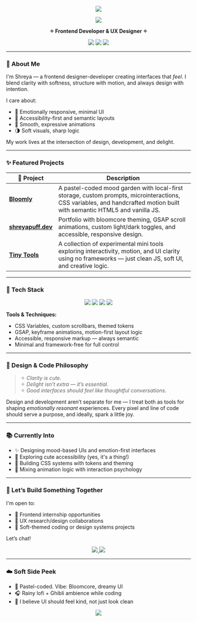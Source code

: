 <!-- README.md -->

<!-- 💖 Clean pastel banner -->
<p align="center">
  <img src="https://capsule-render.vercel.app/api?type=soft&color=ffc9dc&text=Shreya%20Mishra&height=120&fontSize=40&fontColor=ffffff&animation=twinkling" />
</p>

<!-- 👋 Hello wave + typing intro -->
<p align="center">
  <img src="https://readme-typing-svg.herokuapp.com?font=Quicksand&size=22&duration=3000&pause=1000&center=true&vCenter=true&color=F78DA7&width=460&lines=Hi+there+%F0%9F%91%8B+I'm+Shreya!;Frontend+Design+that+Feels+Soft+%26+Sharp;" />
</p>

<!-- ✨ Roles -->
<p align="center"><strong>
  ✧ Frontend Developer & UX Designer ✧
</strong></p>

<!-- 🌈 Pastel badges: clear, not cluttered -->
<p align="center">
  <img src="https://img.shields.io/badge/Code-HTML%20%7C%20CSS%20%7C%20JS-ffd6e0?style=for-the-badge&labelColor=ffb6c1&color=ffd6e0" />
  <img src="https://img.shields.io/badge/Design-Figma%20%26%20UX-ffe0f0?style=for-the-badge&labelColor=d0f0fd&color=ffe0f0" />
  <img src="https://img.shields.io/badge/Deploy-GitHub%20Pages-c3fbd8?style=for-the-badge&labelColor=9ad0ec&color=c3fbd8" />
</p>

---

### 🌸 About Me

I'm Shreya — a frontend designer-developer creating interfaces that *feel*. I blend clarity with softness, structure with motion, and always design with intention.

I care about:
- 💖 Emotionally responsive, minimal UI  
- 🌿 Accessibility-first and semantic layouts  
- 🎐 Smooth, expressive animations  
- 🌗 Soft visuals, sharp logic

My work lives at the intersection of design, development, and delight.

---

### ✨ Featured Projects

| 🌼 Project | Description |
|-----------|-------------|
| [**Bloomly**](https://github.com/shreyapuff/bloomly) | A pastel-coded mood garden with local-first storage, custom prompts, microinteractions, CSS variables, and handcrafted motion built with semantic HTML5 and vanilla JS. |
| [**shreyapuff.dev**](https://github.com/shreyapuff/shreyapuff.dev) | Portfolio with bloomcore theming, GSAP scroll animations, custom light/dark toggles, and accessible, responsive design. |
| [**Tiny Tools**](https://github.com/shreyapuff/tiny-tools) | A collection of experimental mini tools exploring interactivity, motion, and UI clarity using no frameworks — just clean JS, soft UI, and creative logic. |

---

### 🧰 Tech Stack

<p align="center">
  <img src="https://img.shields.io/badge/HTML5-Semantic-%23ffc9dc?style=for-the-badge&logo=html5&logoColor=white&labelColor=%23ffb6c1" />
  <img src="https://img.shields.io/badge/CSS3-Custom%20Props-%23d0f0fd?style=for-the-badge&logo=css3&logoColor=white&labelColor=%23ffdeeb" />
  <img src="https://img.shields.io/badge/JavaScript-Vanilla-%23fff1c1?style=for-the-badge&logo=javascript&logoColor=black&labelColor=%23ffd6e0" />
  <img src="https://img.shields.io/badge/Figma-Design%20Systems-%23e0c3fc?style=for-the-badge&logo=figma&logoColor=black&labelColor=%23fceaff" />
</p>

**Tools & Techniques:**
- CSS Variables, custom scrollbars, themed tokens  
- GSAP, keyframe animations, motion-first layout logic  
- Accessible, responsive markup — always semantic  
- Minimal and framework-free for full control  

---

### 💭 Design & Code Philosophy

> ✧ *Clarity is cute.*  
> ✧ *Delight isn’t extra — it’s essential.*  
> ✧ *Good interfaces should feel like thoughtful conversations.*

Design and development aren’t separate for me — I treat both as tools for shaping *emotionally resonant* experiences. Every pixel and line of code should serve a purpose, and ideally, spark a little joy.

---

### 📚 Currently Into

- ✨ Designing mood-based UIs and emotion-first interfaces  
- 🎀 Exploring cute accessibility (yes, it's a thing!)  
- 🍥 Building CSS systems with tokens and theming  
- 🌈 Mixing animation logic with interaction psychology  

---

### 🌟 Let’s Build Something Together

I'm open to:
- 💼 Frontend internship opportunities  
- 🧪 UX research/design collaborations  
- 🧁 Soft-themed coding or design systems projects

Let’s chat!

<p align="center">
  <a href="mailto:shreyapuff@gmail.com">
    <img src="https://img.shields.io/badge/%F0%9F%93%A7%20Email-shreyapuff@gmail.com-ffd6e0?style=for-the-badge&labelColor=ffb6c1&color=ffd6e0&logo=gmail&logoColor=white" />
  </a>
  <a href="https://shreyapuff.dev">
    <img src="https://img.shields.io/badge/%F0%9F%8C%90%20Portfolio-shreyapuff.dev-c3fbd8?style=for-the-badge&labelColor=9ad0ec&color=c3fbd8&logo=chrome&logoColor=black" />
  </a>
</p>

---

### ☁️ Soft Side Peek

- 🐇 Pastel-coded. Vibe: Bloomcore, dreamy UI  
- 🎧 Rainy lofi + Ghibli ambience while coding  
- 🧁 I believe UI should feel kind, not just look clean  

<!-- 🌈 Footer wave -->
<p align="center">
  <img src="https://capsule-render.vercel.app/api?type=waving&color=ffc9dc&height=100&section=footer"/>
</p>

